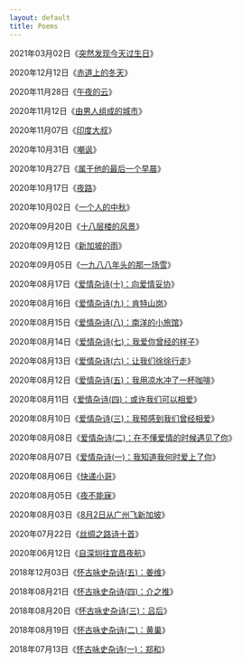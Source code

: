 ```yaml
---
layout: default
title: Poems
---
```


2021年03月02日《[突然发现今天过生日](https://zhuanglinsheng.github.io/res/poems/2021-03-02.html)》

2020年12月12日《[赤道上的冬天](https://zhuanglinsheng.github.io/res/poems/2020-12-12.html)》

2020年11月28日《[午夜的云](https://zhuanglinsheng.github.io/res/poems/2020-11-28.html)》

2020年11月12日《[由男人组成的城市](https://zhuanglinsheng.github.io/res/poems/2020-11-12.html)》

2020年11月07日《[印度大叔](https://zhuanglinsheng.github.io/res/poems/2020-11-07.html)》

2020年10月31日《[嘲讽](https://zhuanglinsheng.github.io/res/poems/2020-10-31.html)》

2020年10月27日《[属于他的最后一个早晨](https://zhuanglinsheng.github.io/res/poems/2020-10-27.html)》

2020年10月17日《[夜路](https://zhuanglinsheng.github.io/res/poems/2020-10-17.html)》

2020年10月02日《[一个人的中秋](https://zhuanglinsheng.github.io/res/poems/2020-10-02.html)》

2020年09月20日《[十八层楼的风景](https://zhuanglinsheng.github.io/res/poems/2020-09-20.html)》

2020年09月12日《[新加坡的雨](https://zhuanglinsheng.github.io/res/poems/2020-09-12.html)》

2020年09月05日《[一九八八年头的那一场雪](https://zhuanglinsheng.github.io/res/poems/2020-09-05.html)》

2020年08月17日《[爱情杂诗(十)：向爱情妥协](https://zhuanglinsheng.github.io/res/poems/2020-08-17.html)》

2020年08月16日《[爱情杂诗(九)：肯特山岗](https://zhuanglinsheng.github.io/res/poems/2020-08-16.html)》

2020年08月15日《[爱情杂诗(八)：南洋的小旅馆](https://zhuanglinsheng.github.io/res/poems/2020-08-15.html)》

2020年08月14日《[爱情杂诗(七)：我爱你曾经的样子](https://zhuanglinsheng.github.io/res/poems/2020-08-14.html)》

2020年08月13日《[爱情杂诗(六)：让我们徐徐行走](https://zhuanglinsheng.github.io/res/poems/2020-08-13.html)》

2020年08月12日《[爱情杂诗(五)：我用凉水冲了一杯咖啡](https://zhuanglinsheng.github.io/res/poems/2020-08-12.html)》

2020年08月11日《[爱情杂诗(四)：或许我们可以相爱](https://zhuanglinsheng.github.io/res/poems/2020-08-11.html)》

2020年08月10日《[爱情杂诗(三)：我预感到我们曾经相爱](https://zhuanglinsheng.github.io/res/poems/2020-08-10.html)》

2020年08月08日《[爱情杂诗(二)：在不懂爱情的时候遇见了你](https://zhuanglinsheng.github.io/res/poems/2020-08-08.html)》

2020年08月07日《[爱情杂诗(一)：我知道我何时爱上了你](https://zhuanglinsheng.github.io/res/poems/2020-08-07.html)》

2020年08月06日《[快递小哥](https://zhuanglinsheng.github.io/res/poems/2020-08-06.html)》

2020年08月05日《[夜不能寐](https://zhuanglinsheng.github.io/res/poems/2020-08-05.html)》

2020年08月03日《[8月2日从广州飞新加坡](https://zhuanglinsheng.github.io/res/poems/2020-08-03.html)》

2020年07月22日《[丝绸之路诗十首](https://zhuanglinsheng.github.io/2020/07/22/Silk-Road.html)》

2020年06月12日《[自深圳往宜昌夜航](https://zhuanglinsheng.github.io/res/poems/2020-06-12.html)》

2018年12月03日《[怀古咏史杂诗(五)：姜维](https://zhuanglinsheng.github.io/res/poems/2018-12-03.html)》

2018年08月21日《[怀古咏史杂诗(四)：介之推](https://zhuanglinsheng.github.io/res/poems/2018-08-21.html)》

2018年08月20日《[怀古咏史杂诗(三)：吕后](https://zhuanglinsheng.github.io/res/poems/2018-08-20.html)》

2018年08月19日《[怀古咏史杂诗(二)：黄巢](https://zhuanglinsheng.github.io/res/poems/2018-08-19.html)》

2018年07月13日《[怀古咏史杂诗(一)：郑和](https://zhuanglinsheng.github.io/res/poems/2018-07-13.html)》